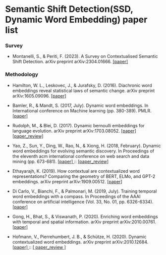 # Semantic Shift Detection(SSD, Dynamic Word Embedding) paper list
### Survey
* Montanelli, S., & Periti, F. (2023). A Survey on Contextualised Semantic Shift Detection. arXiv preprint arXiv:2304.01666. <a href = 'https://arxiv.org/pdf/2304.01666.pdf'> [paper] </a>

### Methodology 
* Hamilton, W. L., Leskovec, J., & Jurafsky, D. (2016). Diachronic word embeddings reveal statistical laws of semantic change. arXiv preprint arXiv:1605.09096. <a href = 'https://arxiv.org/pdf/1605.09096.pdf'> [paper] </a>

* Bamler, R., & Mandt, S. (2017, July). Dynamic word embeddings. In International conference on Machine learning (pp. 380-389). PMLR. <a href = "https://arxiv.org/pdf/1702.08359.pdf"> [paper] </a>

* Rudolph, M., & Blei, D. (2017). Dynamic bernoulli embeddings for language evolution. arXiv preprint arXiv:1703.08052. <a href = "https://arxiv.org/pdf/1703.08052.pdf"> [paper] </a> <a href = 'https://www.notion.so/DBE-Dynamic-Bernoulli-Embeddings-for-Language-Evolution-48e27632ce054734a9c75f66551c6a58?pvs=4'> [paper_review] </a>
 
* Yao, Z., Sun, Y., Ding, W., Rao, N., & Xiong, H. (2018, February). Dynamic word embeddings for evolving semantic discovery. In Proceedings of the eleventh acm international conference on web search and data mining (pp. 673-681). <a href = "https://arxiv.org/pdf/1703.00607.pdf"> [paper] </a> :: <a href = "https://www.notion.so/DWE-Dynamic-Word-Embeddings-for-Evolving-Semantic-Discovery-b410626aeb164cb99bca338f89991314?pvs=4"> [paper_review] </a>

* Ethayarajh, K. (2019). How contextual are contextualized word representations? Comparing the geometry of BERT, ELMo, and GPT-2 embeddings. arXiv preprint arXiv:1909.00512. <a href = 'https://arxiv.org/pdf/1909.00512.pdf'> [paper] </a>

* Di Carlo, V., Bianchi, F., & Palmonari, M. (2019, July). Training temporal word embeddings with a compass. In Proceedings of the AAAI conference on artificial intelligence (Vol. 33, No. 01, pp. 6326-6334). <a href = 'https://arxiv.org/pdf/1906.02376.pdf'> [paper] </a> 

* Gong, H., Bhat, S., & Viswanath, P. (2020). Enriching word embeddings with temporal and spatial information. arXiv preprint arXiv:2010.00761. <a href = 'https://arxiv.org/pdf/2010.00761.pdf'> [paper] </a>

* Hofmann, V., Pierrehumbert, J. B., & Schütze, H. (2020). Dynamic contextualized word embeddings. arXiv preprint arXiv:2010.12684. <a href = "https://arxiv.org/pdf/2010.12684v3.pdf"> [paper] </a> :: <a href = "https://www.notion.so/DCWE-Dynamic-Contextualized-Word-Embeddings-158d3dedd3a94f858b752d8a1e63419d?pvs=4"> [ paper_review ] </a>



